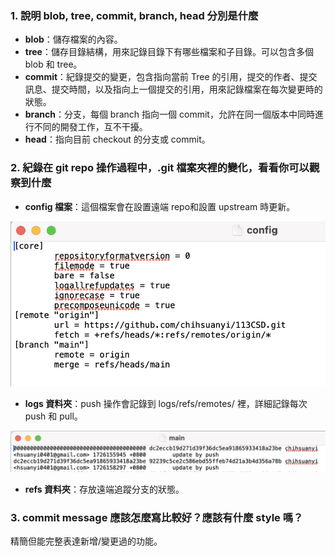 ### 1. 說明 blob, tree, commit, branch, head 分別是什麼
* **blob**：儲存檔案的內容。
* **tree**：儲存目錄結構，用來記錄目錄下有哪些檔案和子目錄。可以包含多個 blob 和 tree。
* **commit**：紀錄提交的變更，包含指向當前 Tree 的引用，提交的作者、提交訊息、提交時間，以及指向上一個提交的引用，用來記錄檔案在每次變更時的狀態。
* **branch**：分支，每個 branch 指向一個 commit，允許在同一個版本中同時進行不同的開發工作，互不干擾。
* **head**：指向目前 checkout 的分支或 commit。


### 2. 紀錄在 git repo 操作過程中，.git 檔案夾裡的變化，看看你可以觀察到什麼
* **config 檔案**：這個檔案會在設置遠端 repo和設置 upstream 時更新。

![image](https://github.com/chihsuanyi/113CSD/blob/main/config.png)

* **logs 資料夾**：push 操作會記錄到 logs/refs/remotes/ 裡，詳細記錄每次 push 和 pull。

![image](https://github.com/chihsuanyi/113CSD/blob/main/logs.png)

* **refs 資料夾**：存放遠端追蹤分支的狀態。

### 3. commit message 應該怎麼寫比較好？應該有什麼 style 嗎？
精簡但能完整表達新增/變更過的功能。
